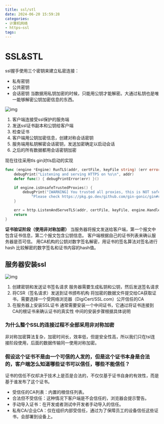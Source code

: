 ```yaml
---
title: ssl/stl
date: 2024-06-20 15:59:28
categories:
- 计算机网络
- https—ssl
tags:
---
```


# SSL&STL
ssl握手使用三个密钥来建立私密连接：
- 私有密钥
- 公共密钥
- 会话密钥
当数据用私钥加密的时候，只能用公钥才能解密。大通过私钥也是唯一能够解密公钥加密信息的东西。

![img](https://web-mhe.oss-cn-beijing.aliyuncs.com/hexo/9d30270e7f052b054fb074b81decb44a.png)

1. 客户端连接受ssl保护的服务端
2. 发送ssl证书副本和公钥给客户端
3. 检查证书
4. 客户端用公钥加密信息，创建对称会话密钥
5. 服务端用私钥解密会话密钥，发送加密确定以启动会话
6. 之后的所有数据都用会话密钥加密

现在往往采用tls
gin对tls启动的实现
```go
func (engine *Engine) RunTLS(addr, certFile, keyFile string) (err error) {
	debugPrint("Listening and serving HTTPS on %s\n", addr)
	defer func() { debugPrintError(err) }()

	if engine.isUnsafeTrustedProxies() {
		debugPrint("[WARNING] You trusted all proxies, this is NOT safe. We recommend you to set a value.\n" +
			"Please check https://pkg.go.dev/github.com/gin-gonic/gin#readme-don-t-trust-all-proxies for details.")
	}

	err = http.ListenAndServeTLS(addr, certFile, keyFile, engine.Handler())
	return
}
```

**证书验证阶段（使用非对称加密）**
当服务器将报文发送给客户端，第一个报文中包含证书信息，第二个报文包含公钥信息。
客户端根据自己的证书列表来确认服务器是否可信。
用CA机构的公钥对数字签名解密，用证书的签名算法对签名进行hash
比较解密的数字签名和证书内容的hash值。

## 服务器安装ssl

![img](https://web-mhe.oss-cn-beijing.aliyuncs.com/hexo/a2e2486cabbefc6f3b867ccb78b7d243.png)
1. 创建密钥和发送证书签名请求
服务器需要生成私钥和公钥，然后发送签名请求
2. 将CSR（签名请求）发送到证书颁布机构
将加密的数据文件提交给CA获取证书，需要选择一个受网络浏览器（DigiCert/SSL.com）公开信任的CA
3. 在服务器上安装SSL证书
通常需要安装一个中间证书，它通过将证书连接到CA的根证书来确认证书的真实性
中间的安装步骤根据具体说明

### 为什么整个SSL的连接过程不全部采用非对称加密
非对称加密算法复杂，加密时间长，效率低，但是安全性高，所以我们只在tsl连接阶段使用，后面的数据传输同一使用对称加密。
### 假设这个证书不是由一个可信的人发的，但是这个证书本身是合法的，客户端怎么知道哪些证书可以信任，哪些不能信任？
证书的信任不仅却决于技术上是否是合法的，不仅仅基于证书自身的有效性，而是基于谁发布了这个证书。
- 受信任的CA列表：内置的根信任列表。
- 合法但不受信任：这种情况下客户端是不会信任的，浏览器会提示警告。
- 手动导入证书：在开发或者测试中开发者手动导入的信任。
- 私有CA/企业CA：仅在组织内部受信任，通过为了保障员工的设备信任这些证书，会部署到设备上。

